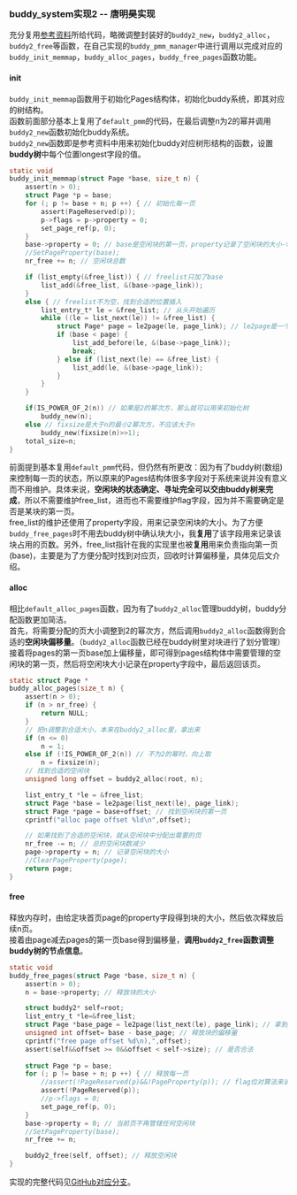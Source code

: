 ### buddy_system实现2 -- 唐明昊实现
充分复用[参考资料](https://github.com/wuwenbin/buddy2)所给代码，略微调整封装好的`buddy2_new`，`buddy2_alloc`，`buddy2_free`等函数，在自己实现的`buddy_pmm_manager`中进行调用以完成对应的`buddy_init_memmap`，`buddy_alloc_pages`，`buddy_free_pages`函数功能。  

#### init
`buddy_init_memmap`函数用于初始化Pages结构体，初始化buddy系统，即其对应的树结构。  
函数前面部分基本上复用了`default_pmm`的代码，在最后调整n为2的幂并调用`buddy2_new`函数初始化buddy系统。  
`buddy2_new`函数即是参考资料中用来初始化buddy对应树形结构的函数，设置**buddy树**中每个位置longest字段的值。  

```C
static void
buddy_init_memmap(struct Page *base, size_t n) {
    assert(n > 0);
    struct Page *p = base;
    for (; p != base + n; p ++) { // 初始化每一页
        assert(PageReserved(p));
        p->flags = p->property = 0;
        set_page_ref(p, 0);
    }
    base->property = 0; // base是空闲块的第一页，property记录了空闲块的大小->不需要了，我用property记录管辖大小
    //SetPageProperty(base);
    nr_free += n; // 空闲块总数

    if (list_empty(&free_list)) { // freelist只加了base
        list_add(&free_list, &(base->page_link));
    } 
    else { // freelist不为空，找到合适的位置插入
        list_entry_t* le = &free_list; // 从头开始遍历
        while ((le = list_next(le)) != &free_list) {
            struct Page* page = le2page(le, page_link); // le2page是一个宏，用来把list_entry转换成Page
            if (base < page) {
                list_add_before(le, &(base->page_link));
                break;
            } else if (list_next(le) == &free_list) {
                list_add(le, &(base->page_link));
            }
        }
    }

    if(IS_POWER_OF_2(n)) // 如果是2的幂次方，那么就可以用来初始化树
        buddy_new(n);
    else // fixsize是大于n的最小2幂次方，不应该大于n
        buddy_new(fixsize(n)>>1);
    total_size=n;
}
```

前面提到基本复用`default_pmm`代码，但仍然有所更改：因为有了buddy树(数组)来控制每一页的状态，所以原来的Pages结构体很多字段对于系统来说并没有意义而不用维护。具体来说，**空闲块的状态确定、寻址完全可以交由buddy树来完成**，所以不需要维护free_list，进而也不需要维护flag字段，因为并不需要确定是否是某块的第一页。  
free_list的维护还使用了property字段，用来记录空闲块的大小。为了方便`buddy_free_pages`时不用去buddy树中确认块大小，我**复用**了该字段用来记录该块占用的页数。另外，free_list指针在我的实现里也被**复用**用来负责指向第一页(base)，主要是为了方便分配时找到对应页，回收时计算偏移量，具体见后文介绍。

#### alloc
相比`default_alloc_pages`函数，因为有了`buddy2_alloc`管理buddy树，buddy分配函数更加简洁。  
首先，将需要分配的页大小调整到2的幂次方，然后调用`buddy2_alloc`函数得到合适的**空闲块偏移量**。（`buddy2_alloc`函数已经在buddy树里对块进行了划分管理）  
接着将pages的第一页base加上偏移量，即可得到pages结构体中需要管理的空闲块的第一页，然后将空闲块大小记录在property字段中，最后返回该页。

```C
static struct Page *
buddy_alloc_pages(size_t n) {
    assert(n > 0);
    if (n > nr_free) {
        return NULL;
    }
    // 把n调整到合适大小，本来在buddy2_alloc里，拿出来
    if (n <= 0)
        n = 1;
    else if (!IS_POWER_OF_2(n)) // 不为2的幂时，向上取
        n = fixsize(n);
    // 找到合适的空闲块
    unsigned long offset = buddy2_alloc(root, n);

    list_entry_t *le = &free_list;
    struct Page *base = le2page(list_next(le), page_link);
    struct Page *page = base+offset; // 找到空闲块的第一页
    cprintf("alloc page offset %ld\n",offset);

    // 如果找到了合适的空闲块，就从空闲块中分配出需要的页
    nr_free -= n; // 总的空闲块数减少
    page->property = n; // 记录空闲块的大小
    //ClearPageProperty(page);
    return page;
}
```

#### free
释放内存时，由给定块首页page的property字段得到块的大小，然后依次释放后续n页。  
接着由page减去pages的第一页base得到偏移量，**调用`buddy2_free`函数调整buddy树的节点信息**。
```C
static void
buddy_free_pages(struct Page *base, size_t n) {
    assert(n > 0);
    n = base->property; // 释放块的大小

    struct buddy2* self=root;
    list_entry_t *le=&free_list;
    struct Page *base_page = le2page(list_next(le), page_link); // 拿到page头
    unsigned int offset= base - base_page; // 释放块的偏移量
    cprintf("free page offset %d\n),",offset);
    assert(self&&offset >= 0&&offset < self->size); // 是否合法
    
    struct Page *p = base;
    for (; p != base + n; p ++) { // 释放每一页
        //assert(!PageReserved(p)&&!PageProperty(p)); // flag位对算法来说没用，root里已经有了；维护成本还高
        assert(!PageReserved(p));
        //p->flags = 0;
        set_page_ref(p, 0);
    }
    base->property = 0; // 当前页不再管辖任何空闲块
    //SetPageProperty(base);
    nr_free += n;

    buddy2_free(self, offset); // 释放空闲块
}
```

实现的完整代码见[GitHub对应分支](https://github.com/easymoneysnipertang/OperatingSystem/tree/tang/riscv64-ucore-labcodes/lab2/kern/mm)。